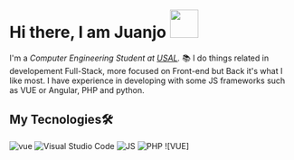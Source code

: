 
# Hi there, I am Juanjo <img src="https://external-content.duckduckgo.com/iu/?u=https%3A%2F%2Fmedia1.tenor.com%2Fimages%2Fb67173b98dd2925991a8d547238404f1%2Ftenor.gif%3Fitemid%3D17357329&f=1&nofb=1" width="50">

I'm a *Computer Engineering Student at [USAL](https://usal.es/).* 📚
I do things related in developement Full-Stack, more focused on Front-end but Back it's what I like most. I have experience in developing with some JS frameworks such as VUE or Angular, PHP and python.
## My Tecnologies🛠️ 

![vue](https://img.shields.io/badge/python-3670A0?style=for-the-badge&logo=python&logoColor=ffdd54) ![Visual Studio Code](https://img.shields.io/badge/VS%20Code-0078d7.svg?style=for-the-badge&logo=visual-studio-code&logoColor=white) ![JS](https://camo.githubusercontent.com/1a54363b5053ecb5686f5d86f851915c9e32c5ab91c2724622099fd78f15e2a0/68747470733a2f2f696d672e736869656c64732e696f2f62616467652f4a6176615363726970742d4637444631453f267374796c653d666f722d7468652d6261646765266c6f676f3d6a617661736372697074266c6f676f436f6c6f723d7768697465) ![PHP](https://camo.githubusercontent.com/5ab5a57ff3f501ec1b9d07cc4399bf4d8eadad2da85e70e0f94ab4ebca912c48/68747470733a2f2f696d672e736869656c64732e696f2f62616467652f5048502d3737374242343f267374796c653d666f722d7468652d6261646765266c6f676f3d504850266c6f676f436f6c6f723d7768697465)
![VUE]